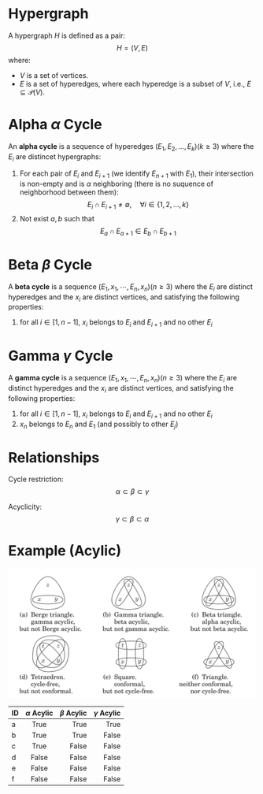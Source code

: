# Hypergraph
A hypergraph $H$ is defined as a pair:
$$H = (V, E)$$
where:
- $V$ is a set of vertices.
- $E$ is a set of hyperedges, where each hyperedge is a subset of $V$, i.e., $E \subseteq \mathcal{P}(V)$.

# Alpha $\alpha$ Cycle
An **alpha cycle** is a sequence of hyperedges $(E_1, E_2, \ldots, E_k) (k\geq 3)$ where the $E_i$ are distincet hypergraphs:
1. For each pair of $E_i$ and $E_{i+1}$ (we identify $E_{n+1}$ with $E_1$), their intersection is non-empty and is $\alpha$ neighboring (there is no suquence of neighborhood between them):
   $$E_i \cap E_{i+1} \neq \emptyset, \quad \forall i \in \{1, 2, \ldots, k\}$$
2. Not exist $a,b$ such that
   $$E_a \cap E_{a+1} \in E_b \cap E_{b+1}$$

# Beta $\beta$ Cycle
A **beta cycle** is a sequence $(E_1, x_1,\cdots, E_n, x_n) (n\geq 3)$ where the $E_i$ are distinct hyperedges and the $x_i$ are distinct vertices, and satisfying the following properties:
1. for all $i \in [1, n-1]$, $x_i$ belongs to $E_i$ and $E_{i+1}$ and no other $E_i$

# Gamma $\gamma$ Cycle
A **gamma cycle** is a sequence $(E_1, x_1,\cdots, E_n, x_n) (n\geq 3)$ where the $E_i$ are distinct hyperedges and the $x_i$ are distinct vertices, and satisfying the following properties:
1. for all $i \in [1, n-1]$, $x_i$ belongs to $E_i$ and $E_{i+1}$ and no other $E_i$
2. $x_n$ belongs to $E_n$ and $E_1$ (and possibly to other $E_j$)



# Relationships
Cycle restriction:
$$\alpha \subset \beta \subset \gamma$$

Acyclicity:
$$\gamma \subset \beta \subset \alpha$$

# Example (Acylic)
![example](./img/example.png)

| ID           | $\alpha$ Acylic| $\beta$ Acylic| $\gamma$ Acylic|
|:-------------|:--------------:|--------------:|---------------:|
| a            |      True      |      True     |      True      |
| b            |      True      |      True     |      False     |
| c            |      True      |      False    |      False     |
| d            |      False     |     False     |      False     |
| e            |      False     |     False     |      False     |
| f            |      False     |     False     |      False     |

